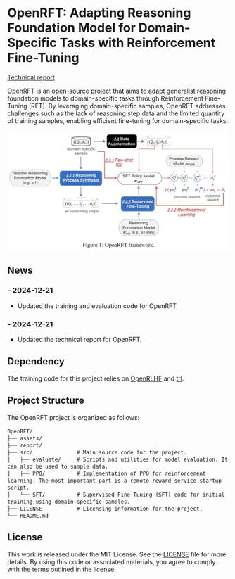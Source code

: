 # OpenRFT: Adapting Reasoning Foundation Model for Domain-Specific Tasks with Reinforcement Fine-Tuning

[Technical report](report/OpenRFT.pdf)

OpenRFT is an open-source project that aims to adapt generalist reasoning foundation models to domain-specific tasks through Reinforcement Fine-Tuning (RFT). By leveraging domain-specific samples, OpenRFT addresses challenges such as the lack of reasoning step data and the limited quantity of training samples, enabling efficient fine-tuning for domain-specific tasks.

<div align="center">
  <img src="assets/main_fig.png" width="600" />
</div>

## News


### - 2024-12-21
- Updated the training and evaluation code for OpenRFT


### - 2024-12-21
- Updated the technical report for OpenRFT.


## Dependency

The training code for this project relies on [OpenRLHF](https://github.com/OpenRLHF/OpenRLHF) and [trl](https://github.com/huggingface/trl).

## Project Structure

The OpenRFT project is organized as follows:
```
OpenRFT/
├── assets/           
├── report/           
├── src/              # Main source code for the project.
│   ├── evaluate/     # Scripts and utilities for model evaluation. It can also be used to sample data.
│   ├── PPO/          # Implementation of PPO for reinforcement learning. The most important part is a remote reward service startup script.
│   └── SFT/          # Supervised Fine-Tuning (SFT) code for initial training using domain-specific samples.
├── LICENSE           # Licensing information for the project.
└── README.md         
```



## License

This work is released under the MIT License. See the [LICENSE](./LICENSE) file for more details. By using this code or associated materials, you agree to comply with the terms outlined in the license.


